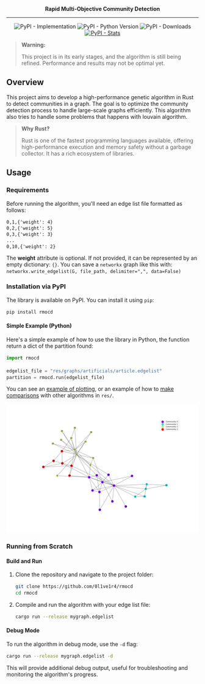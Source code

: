 <div align="center">
  <!-- <img src="" alt="logo" style="width: 50%;"> -->

<p align="center">
    <strong>Rapid Multi-Objective Community Detection</strong>
  </p>

<hr>

![PyPI - Implementation](https://img.shields.io/pypi/implementation/rmocd)
![PyPI - Python Version](https://img.shields.io/pypi/pyversions/rmocd)
![PyPI - Downloads](https://img.shields.io/pypi/dm/rmocd)
[![PyPI - Stats](https://img.shields.io/badge/More%20Info-F58025?logo=PyPi)](https://pypistats.org/packages/rmocd)

</div>


> **Warning:**  
>
> This project is in its early stages, and the algorithm is still being refined. Performance and results may not be optimal yet.

## Overview

This project aims to develop a high-performance genetic algorithm in Rust to detect communities in a graph. The goal is to optimize the community detection process to handle large-scale graphs efficiently. This algorithm also tries to handle some problems that happens with louvain algorithm.

> **Why Rust?**  
>
> Rust is one of the fastest programming languages available, offering high-performance execution and memory safety without a garbage collector. It has a rich ecosystem of libraries.

## Usage

### Requirements

Before running the algorithm, you'll need an edge list file formatted as follows:

```plaintext
0,1,{'weight': 4}
0,2,{'weight': 5}
0,3,{'weight': 3}
...
0,10,{'weight': 2}
```

The **weight** attribute is optional. If not provided, it can be represented by an empty dictionary: `{}`. You can save a `networkx` graph like this with: `networkx.write_edgelist(G, file_path, delimiter=",", data=False)`

### Installation via PyPI

The library is available on PyPI. You can install it using `pip`:

```bash
pip install rmocd
```

#### Simple Example (Python)

Here's a simple example of how to use the library in Python, the function return a dict of the partition found:

```python
import rmocd

edgelist_file = "res/graphs/artificials/article.edgelist"
partition = rmocd.run(edgelist_file)
```

You can see an [example of plotting](res/example.py), or an example of how to [make comparisons](res/example.py) with other algorithms in `res/`.

<center>

![Example Plot](res/example.png)

</center>

### Running from Scratch

#### Build and Run

1. Clone the repository and navigate to the project folder:
   ```bash
   git clone https://github.com/0l1ve1r4/rmocd
   cd rmocd
   ```

2. Compile and run the algorithm with your edge list file:
   ```bash
   cargo run --release mygraph.edgelist
   ```

#### Debug Mode

To run the algorithm in debug mode, use the `-d` flag:
```bash
cargo run --release mygraph.edgelist -d
```

This will provide additional debug output, useful for troubleshooting and monitoring the algorithm's progress.